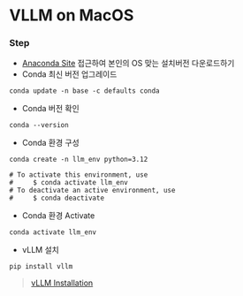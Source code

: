 # VLLM on MacOS 

### Step 

- [Anaconda Site](https://www.anaconda.com/) 접근하여 본인의 OS 맞는 설치버전 다운로드하기 
- Conda 최신 버전 업그레이드 

```shell 
conda update -n base -c defaults conda
```

- Conda 버전 확인 

```shell 
conda --version
```

- Conda 환경 구성 

```shell
conda create -n llm_env python=3.12

# To activate this environment, use
#     $ conda activate llm_env
# To deactivate an active environment, use
#     $ conda deactivate
```

- Conda 환경 Activate 

```shell 
conda activate llm_env
```

- vLLM 설치 

```shell 
pip install vllm
```


> [vLLM Installation](https://docs.vllm.ai/en/stable/getting_started/installation.html)